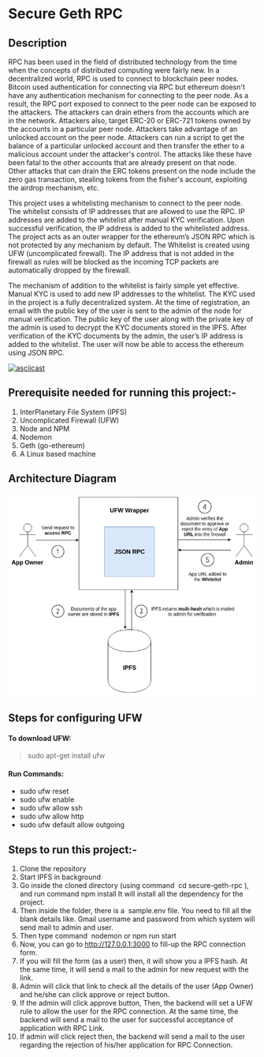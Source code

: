 # Secure Geth RPC

## Description
RPC has been used in the field of distributed technology from the time when the concepts of distributed computing were fairly new. In a decentralized world, RPC is used to connect to blockchain peer nodes. Bitcoin used authentication for connecting via RPC but ethereum doesn't have any authentication mechanism for connecting to the peer node. As a result, the RPC port exposed to connect to the peer node can be exposed to the attackers. The attackers can drain ethers from the accounts which are in the network. Attackers also, target ERC-20 or ERC-721 tokens owned by the accounts in a particular peer node. Attackers take advantage of an unlocked account on the peer node. Attackers can run a script to get the balance of a particular unlocked account and then transfer the ether to a malicious account under the attacker's control. The attacks like these have been fatal to the other accounts that are already present on that node. Other attacks that can drain the ERC tokens present on the node include the zero gas transaction, stealing tokens from the fisher's account, exploiting the airdrop mechanism, etc.

This project uses a whitelisting mechanism to connect to the peer node. The whitelist consists of IP addresses that are allowed to use the RPC. IP addresses are added to the whitelist after manual KYC verification. Upon successful verification, the IP address is added to the whitelisted address. The project acts as an outer wrapper for the ethereum’s JSON RPC which is not protected by any mechanism by default. The Whitelist is created using UFW (uncomplicated firewall). The IP address that is not added in the firewall as rules will be blocked as the incoming TCP packets are automatically dropped by the firewall. 

The mechanism of addition to the whitelist is fairly simple yet effective. Manual KYC is used to add new IP addresses to the whitelist. The KYC used in the project is a fully decentralized system. At the time of registration, an email with the public key of the user is sent to the admin of the node for manual verification. The public key of the user along with the private key of the admin is used to decrypt the KYC documents stored in the IPFS. After verification of the KYC documents by the admin, the user’s IP address is added to the whitelist. The user will now be able to access the ethereum using JSON RPC.

[![asciicast](https://img.youtube.com/vi/oKeG7z2swoM/0.jpg)](https://www.youtube.com/watch?v=oKeG7z2swoM) 

## Prerequisite needed for running this project:-
1. InterPlanetary File System (IPFS)
2. Uncomplicated Firewall (UFW)
3. Node and NPM
4. Nodemon
5. Geth (go-ethereum)
6. A Linux based machine

## Architecture Diagram
![alt text](https://github.com/princesinha19/secure-geth-rpc/blob/dev/images/Secure%20RPC.png)

## Steps for configuring UFW

#### To download UFW:
> sudo apt-get install ufw

#### Run Commands:
- sudo ufw reset
- sudo ufw enable
- sudo ufw allow ssh
- sudo ufw allow http
- sudo ufw default allow outgoing

## Steps to run this project:-
1. Clone the repository
2. Start IPFS in background
3. Go inside the cloned directory (using command ​ cd secure-geth-rpc​ ), and run command
npm install
It will install all the dependency for the project.
4. Then inside the folder, there is a ​ sample.env file. You need to fill all the blank details like. Gmail
username and password from which system will send mail to admin and user.
5. Then type command ​ nodemon or npm run start
6. Now, you can go to http://127.0.0.1:3000 to fill-up the RPC connection form.
7. If you will fill the form (as a user) then, it will show you a IPFS hash. At the same time, it
will send a mail to the admin for new request with the link.
8. Admin will click that link to check all the details of the user (App Owner) and he/she can
click approve or reject button.
9. If the admin will click approve button, Then, the backend will set a UFW rule to allow the
user for the RPC connection. At the same time, the backend will send a mail to the user
for successful acceptance of application with RPC Link.
10. If admin will click reject then, the backend will send a mail to the user regarding the
rejection of his/her application for RPC Connection.
